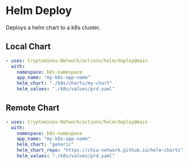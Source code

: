 # Helm Deploy

Deploys a helm chart to a k8s cluster.

## Local Chart

```yaml
- uses: Cryptomines-Network/actions/helm/deploy@main
  with:
    namespace: k8s-namespace
    app_name: "my-k8s-app-name"
    helm_chart: "./k8s/charts/my-chart"
    helm_values: "./k8s/values/prd.yaml"
```

## Remote Chart

```yaml
- uses: Cryptomines-Network/actions/helm/deploy@main
  with:
    namespace: k8s-namespace
    app_name: "my-k8s-app-name"
    helm_chart: "generic"
    helm_chart_repo: "https://chia-network.github.io/helm-charts"
    helm_values: "./k8s/values/prd.yaml"
```
